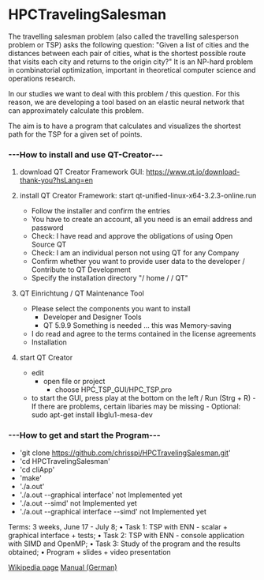 # HPCTravelingSalesman

The travelling salesman problem (also called the travelling salesperson problem or TSP) asks the following question: "Given a list of cities and the distances between each pair of cities, what is the shortest possible route that visits each city and returns to the origin city?" It is an NP-hard problem in combinatorial optimization, important in theoretical computer science and operations research.

In our studies we want to deal with this problem / this question. For this reason, we are developing a tool based on an elastic neural network that can approximately calculate this problem.

The aim is to have a program that calculates and visualizes the shortest path for the TSP for a given set of points.



### ---How to install and use QT-Creator---

1. download QT Creator Framework GUI: https://www.qt.io/download-thank-you?hsLang=en
    

2. install QT Creator Framework: start qt-unified-linux-x64-3.2.3-online.run
    - Follow the installer and confirm the entries
    - You have to create an account, all you need is an email address and password
    - Check: I have read and approve the obligations of using Open Source QT
    - Check: I am an individual person not using QT for any Company
    - Confirm whether you want to provide user data to the developer / Contribute to QT Development
    - Specify the installation directory "/ home / <user> / QT"

3. QT Einrichtung / QT Maintenance Tool
    - Please select the components you want to install
        - Developer and Designer Tools
        - QT 5.9.9    Something is needed ... this was Memory-saving
    - I do read and agree to the terms contained in the license agreements
    - Installation

    
4. start QT Creator
    - edit
        - open file or project
            - choose HPC_TSP_GUI/HPC_TSP.pro
    - to start the GUI, press play at the bottom on the left  / Run (Strg + R)
          - If there are problems, certain libaries may be missing
          - Optional:       sudo apt-get install libglu1-mesa-dev
    

### ---How to get and start the Program---

- 'git clone https://github.com/chrisspi/HPCTravelingSalesman.git'
- 'cd HPCTravelingSalesman'
- 'cd cliApp'
- 'make'
- './a.out'
- './a.out --graphical interface' not Implemented yet
- './a.out --simd' not Implemented yet
- './a.out --graphical interface --simd' not Implemented yet


Terms: 3 weeks, June 17 - July 8;
• Task 1: TSP with ENN - scalar + graphical interface + tests;
• Task 2: TSP with ENN - console application with SIMD and OpenMP;
• Task 3: Study of the program and the results obtained;
• Program + slides + video presentation


 [Wikipedia page](https://de.wikipedia.org/wiki/Qt_(Bibliothek))
 [Manual (German)](https://de.wikibooks.org/wiki/Qt_für_C%2B%2B-Anfänger)
